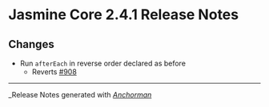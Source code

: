 # Jasmine Core 2.4.1 Release Notes

## Changes

* Run `afterEach` in reverse order declared as before
    - Reverts [#908](https://github.com/jasmine/jasmine/issues/908)


------

_Release Notes generated with _[Anchorman](http://github.com/infews/anchorman)_
